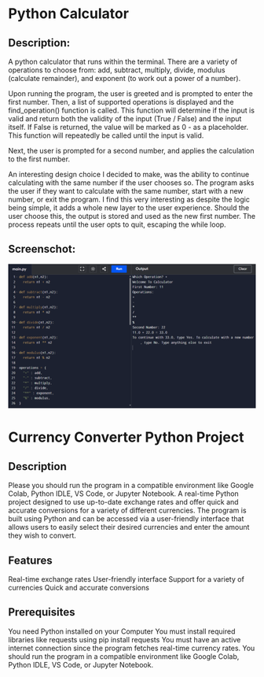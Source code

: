 # Python Calculator
    
## Description:
A python calculator that runs within the terminal. There are a variety of operations to choose from: add, subtract, multiply, divide, modulus (calculate remainder), and exponent (to work out a power of a number). 
    
Upon running the program, the user is greeted and is prompted to enter the first number. Then, a list of supported operations is displayed and the find_operation() function is called. This function will determine if the input is valid and return both the validity of the input (True / False) and the input itself. If False is returned, the value will be marked as 0 - as a placeholder. This function will repeatedly be called until the input is valid.

Next, the user is prompted for a second number, and applies the calculation to the first number.

An interesting design choice I decided to make, was the ability to continue calculating with the same number if the user chooses so. The program asks the user if they want to calculate with the same number, start with a new number, or exit the program. I find this very interesting as despite the logic being simple, it adds a whole new layer to the user experience. Should the user choose this, the output is stored and used as the new first number. The process repeats until the user opts to quit, escaping the while loop.

## Screenschot:
![Calculator](https://github.com/sethumadhavanp/Micro-IT-Internship/blob/main/Calculator-Project-main/Screenshot/Testcase1.png)


# Currency Converter Python Project

## Description
Please you should run the program in a compatible environment like Google Colab, Python IDLE, VS Code, or Jupyter Notebook. A real-time Python project designed to use up-to-date exchange rates and offer quick and accurate conversions for a variety of different currencies. The program is built using Python and can be accessed via a user-friendly interface that allows users to easily select their desired currencies and enter the amount they wish to convert.

## Features
Real-time exchange rates
User-friendly interface
Support for a variety of currencies
Quick and accurate conversions

## Prerequisites
You need Python installed on your Computer
You must install required libraries like requests using pip install requests
You must have an active internet connection since the program fetches real-time currency rates.
You should run the program in a compatible environment like Google Colab, Python IDLE, VS Code, or Jupyter Notebook.
